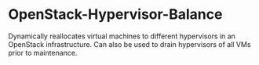 OpenStack-Hypervisor-Balance
============================

Dynamically reallocates virtual machines to different hypervisors in an OpenStack infrastructure.  Can also be used to drain hypervisors of all VMs prior to maintenance.
